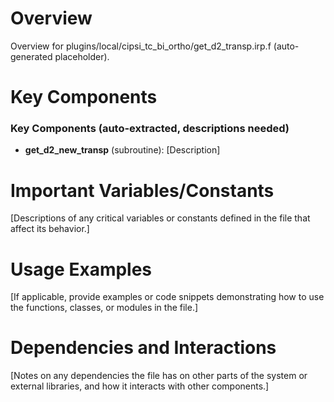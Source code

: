 # Overview

Overview for plugins/local/cipsi_tc_bi_ortho/get_d2_transp.irp.f (auto-generated placeholder).

# Key Components

### Key Components (auto-extracted, descriptions needed)
- **get_d2_new_transp** (subroutine): [Description]

# Important Variables/Constants

[Descriptions of any critical variables or constants defined in the file that affect its behavior.]

# Usage Examples

[If applicable, provide examples or code snippets demonstrating how to use the functions, classes, or modules in the file.]

# Dependencies and Interactions

[Notes on any dependencies the file has on other parts of the system or external libraries, and how it interacts with other components.]
